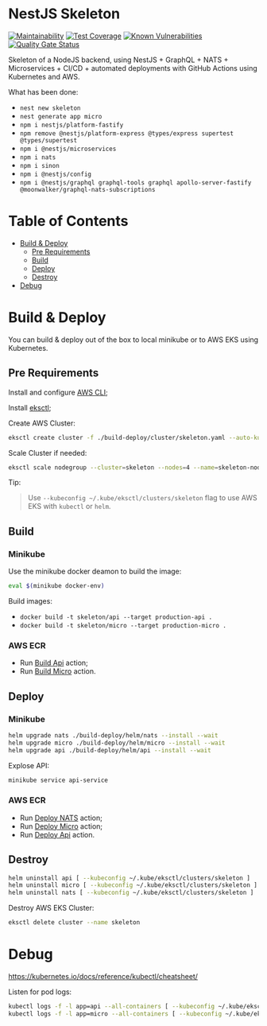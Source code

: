 # NestJS Skeleton

[![Maintainability](https://api.codeclimate.com/v1/badges/501d3320c5b7215676e3/maintainability)](https://codeclimate.com/github/greg-md/node-skeleton/maintainability)
[![Test Coverage](https://api.codeclimate.com/v1/badges/501d3320c5b7215676e3/test_coverage)](https://codeclimate.com/github/greg-md/node-skeleton/test_coverage)
[![Known Vulnerabilities](https://snyk.io/test/github/greg-md/node-skeleton/badge.svg?targetFile=package.json)](https://snyk.io/test/github/greg-md/node-skeleton?targetFile=package.json)
[![Quality Gate Status](https://sonarcloud.io/api/project_badges/measure?project=greg-md_node-skeleton&metric=alert_status)](https://sonarcloud.io/dashboard?id=greg-md_node-skeleton)

Skeleton of a NodeJS backend, using NestJS + GraphQL + NATS + Microservices + CI/CD + automated deployments with GitHub Actions using Kubernetes and AWS.

What has been done:
- `nest new skeleton`
- `nest generate app micro`
- `npm i nestjs/platform-fastify`
- `npm remove @nestjs/platform-express @types/express supertest @types/supertest`
- `npm i @nestjs/microservices`
- `npm i nats`
- `npm i sinon`
- `npm i @nestjs/config`
- `npm i @nestjs/graphql graphql-tools graphql apollo-server-fastify @moonwalker/graphql-nats-subscriptions`

# Table of Contents

- [Build & Deploy](#build--deploy)
    - [Pre Requirements](#pre-requirements)
    - [Build](#build)
    - [Deploy](#deploy)
    - [Destroy](#destroy)
- [Debug](#debug)

# Build & Deploy

You can build & deploy out of the box to local minikube or to AWS EKS using Kubernetes.

## Pre Requirements

Install and configure [AWS CLI](https://aws.amazon.com/cli/);

Install [eksctl](https://eksctl.io/);

Create AWS Cluster:
```sh
eksctl create cluster -f ./build-deploy/cluster/skeleton.yaml --auto-kubeconfig
```

Scale Cluster if needed:
```sh
eksctl scale nodegroup --cluster=skeleton --nodes=4 --name=skeleton-nodes
```

Tip:
> Use `--kubeconfig ~/.kube/eksctl/clusters/skeleton` flag to use AWS EKS with `kubectl` or `helm`.

## Build

### Minikube

Use the minikube docker deamon to build the image:
```bash
eval $(minikube docker-env)
```

Build images:
- `docker build -t skeleton/api --target production-api .`
- `docker build -t skeleton/micro --target production-micro .`


### AWS ECR

- Run [Build Api](actions/workflows/build-api.yml) action;
- Run [Build Micro](actions/workflows/build-micro.yml) action.

## Deploy

### Minikube

```sh
helm upgrade nats ./build-deploy/helm/nats --install --wait
helm upgrade micro ./build-deploy/helm/micro --install --wait
helm upgrade api ./build-deploy/helm/api --install --wait
```

Explose API:
```sh
minikube service api-service
```

### AWS ECR

- Run [Deploy NATS](actions/workflows/deploy-nats.yml) action;
- Run [Deploy Micro](actions/workflows/deploy-micro.yml) action;
- Run [Deploy Api](actions/workflows/deploy-api.yml) action.

## Destroy

```sh
helm uninstall api [ --kubeconfig ~/.kube/eksctl/clusters/skeleton ]
helm uninstall micro [ --kubeconfig ~/.kube/eksctl/clusters/skeleton ]
helm uninstall nats [ --kubeconfig ~/.kube/eksctl/clusters/skeleton ]
```

Destroy AWS EKS Cluster:
```sh
eksctl delete cluster --name skeleton
```

# Debug

https://kubernetes.io/docs/reference/kubectl/cheatsheet/

Listen for pod logs:
```bash
kubectl logs -f -l app=api --all-containers [ --kubeconfig ~/.kube/eksctl/clusters/skeleton ]
kubectl logs -f -l app=micro --all-containers [ --kubeconfig ~/.kube/eksctl/clusters/skeleton ]
```
